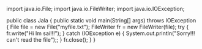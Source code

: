 import java.io.File;
import java.io.FileWriter;
import java.io.IOException;

public class Jala {
	public static void main(String[] args) throws IOException 
  {
		File file = new File("myfile.txt");
		FileWriter fr = new FileWriter(file);
        try
        {
          fr.write("Hi Im sai!!!");
        } catch (IOException e) {
            System.out.println("Sorry!!! can't read the file");;
        }
        fr.close();
   }
}
